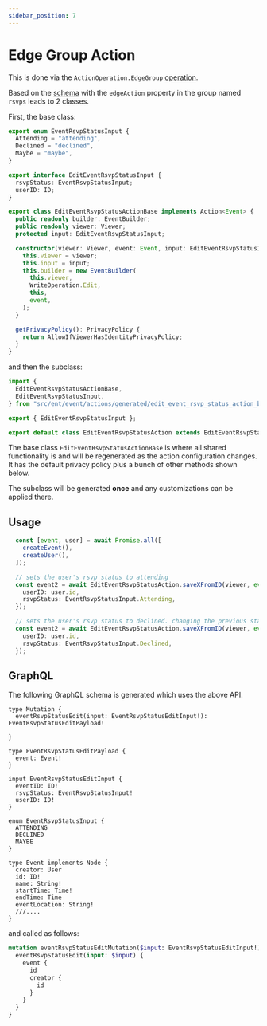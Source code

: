```yaml
---
sidebar_position: 7
---
```


# Edge Group Action

This is done via the `ActionOperation.EdgeGroup` [operation](/docs/ent-schema/actions#operation).

Based on the [schema](/docs/actions/action#schema) with the `edgeAction` property in the group named `rsvps` leads to 2 classes.

First, the base class:

```ts title="src/ent/event/actions/generated/edit_event_rsvp_status_action_base.ts"
export enum EventRsvpStatusInput {
  Attending = "attending",
  Declined = "declined",
  Maybe = "maybe",
}

export interface EditEventRsvpStatusInput {
  rsvpStatus: EventRsvpStatusInput;
  userID: ID;
}

export class EditEventRsvpStatusActionBase implements Action<Event> {
  public readonly builder: EventBuilder;
  public readonly viewer: Viewer;
  protected input: EditEventRsvpStatusInput;

  constructor(viewer: Viewer, event: Event, input: EditEventRsvpStatusInput) {
    this.viewer = viewer;
    this.input = input;
    this.builder = new EventBuilder(
      this.viewer,
      WriteOperation.Edit,
      this,
      event,
    );
  }

  getPrivacyPolicy(): PrivacyPolicy {
    return AllowIfViewerHasIdentityPrivacyPolicy;
  }
}
```

and then the subclass:

```ts title="src/ent/event/actions/edit_event_rsvp_status_action.ts"
import {
  EditEventRsvpStatusActionBase,
  EditEventRsvpStatusInput,
} from "src/ent/event/actions/generated/edit_event_rsvp_status_action_base";

export { EditEventRsvpStatusInput };

export default class EditEventRsvpStatusAction extends EditEventRsvpStatusActionBase {}
```

The base class `EditEventRsvpStatusActionBase` is where all shared functionality is and will be regenerated as the action configuration changes. It has the default privacy policy plus a bunch of other methods shown below.

The subclass will be generated **once** and any customizations can be applied there.

## Usage

```ts
  const [event, user] = await Promise.all([
    createEvent(),
    createUser(),
  ]);

  // sets the user's rsvp status to attending
  const event2 = await EditEventRsvpStatusAction.saveXFromID(viewer, event.id, {
    userID: user.id,
    rsvpStatus: EventRsvpStatusInput.Attending,
  });

  // sets the user's rsvp status to declined. changing the previous status
  const event2 = await EditEventRsvpStatusAction.saveXFromID(viewer, event.id, {
    userID: user.id,
    rsvpStatus: EventRsvpStatusInput.Declined,
  });
```

## GraphQL

The following GraphQL schema is generated which uses the above API.

``` title="src/graphql/schema.gql"
type Mutation {
  eventRsvpStatusEdit(input: EventRsvpStatusEditInput!): EventRsvpStatusEditPayload!

}

type EventRsvpStatusEditPayload {
  event: Event!
}

input EventRsvpStatusEditInput {
  eventID: ID!
  rsvpStatus: EventRsvpStatusInput!
  userID: ID!
}

enum EventRsvpStatusInput {
  ATTENDING
  DECLINED
  MAYBE
}

type Event implements Node {
  creator: User
  id: ID!
  name: String!
  startTime: Time!
  endTime: Time
  eventLocation: String!
  ///.... 
}
```

and called as follows:

```graphql
mutation eventRsvpStatusEditMutation($input: EventRsvpStatusEditInput!) {
  eventRsvpStatusEdit(input: $input) {
    event {
      id 
      creator {
        id
      }
    }
  }
}
```
